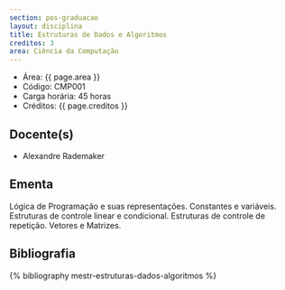 ```yaml
---
section: pos-graduacao
layout: disciplina
title: Estruturas de Dados e Algoritmos
creditos: 3
area: Ciência da Computação
---
```


- Área: {{ page.area }} 
- Código: CMP001
- Carga horária: 45 horas
- Créditos: {{ page.creditos }}

## Docente(s)

- Alexandre Rademaker

## Ementa

Lógica de Programação e suas representações. Constantes e variáveis.
Estruturas de controle linear e condicional. Estruturas de controle de
repetição. Vetores e Matrizes.

## Bibliografia

{% bibliography mestr-estruturas-dados-algoritmos %}

